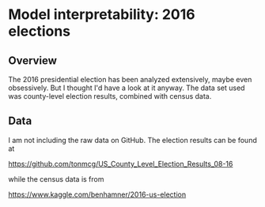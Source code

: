 # Model interpretability: 2016 elections

## Overview

The 2016 presidential election has been analyzed extensively, maybe even obsessively.  But I thought I'd have a look at it anyway.  The data set used was county-level election results, combined with census data.  

## Data

I am not including the raw data on GitHub.  The election results can be found at 

https://github.com/tonmcg/US_County_Level_Election_Results_08-16

while the census data is from

https://www.kaggle.com/benhamner/2016-us-election



